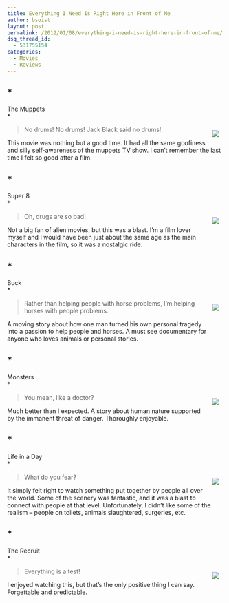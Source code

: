 ```yaml
---
title: Everything I Need Is Right Here in Front of Me
author: bsoist
layout: post
permalink: /2012/01/08/everything-i-need-is-right-here-in-front-of-me/
dsq_thread_id:
  - 531755154
categories:
  - Movies
  - Reviews
---
```

## *  
The Muppets  
*

<div style="float:right;padding:10px;">
  <a href="http://www.amazon.com/gp/product/B004EPZ03O/ref=as_li_ss_il?ie=UTF8&#038;tag=weifyoasme-20&#038;linkCode=as2&#038;camp=1789&#038;creative=390957&#038;creativeASIN=B004EPZ03O"><img border="0" src="http://ws.assoc-amazon.com/widgets/q?_encoding=UTF8&#038;Format=_SL110_&#038;ASIN=B004EPZ03O&#038;MarketPlace=US&#038;ID=AsinImage&#038;WS=1&#038;tag=weifyoasme-20&#038;ServiceVersion=20070822" /></a><img src="http://www.assoc-amazon.com/e/ir?t=weifyoasme-20&#038;l=as2&#038;o=1&#038;a=B004EPZ03O" width="1" height="1" border="0" alt="" style="border:none !important; margin:0px !important;" />
</div>

> No drums! No drums! Jack Black said no drums! 

This movie was nothing but a good time. It had all the same goofiness and silly self-awareness of the muppets TV show. I can&#8217;t remember the last time I felt so good after a film.

## *  
Super 8  
*

<div style="float:right;padding:10px;">
  <a href="http://www.amazon.com/gp/product/B0068TJLSY/ref=as_li_ss_il?ie=UTF8&#038;tag=weifyoasme-20&#038;linkCode=as2&#038;camp=1789&#038;creative=390957&#038;creativeASIN=B0068TJLSY"><img border="0" src="http://ws.assoc-amazon.com/widgets/q?_encoding=UTF8&#038;Format=_SL110_&#038;ASIN=B0068TJLSY&#038;MarketPlace=US&#038;ID=AsinImage&#038;WS=1&#038;tag=weifyoasme-20&#038;ServiceVersion=20070822" /></a><img src="http://www.assoc-amazon.com/e/ir?t=weifyoasme-20&#038;l=as2&#038;o=1&#038;a=B0068TJLSY" width="1" height="1" border="0" alt="" style="border:none !important; margin:0px !important;" /></p>
</div>

> Oh, drugs are so bad! 

Not a big fan of alien movies, but this was a blast. I&#8217;m a film lover myself and I would have been just about the same age as the main characters in the film, so it was a nostalgic ride. 

## *  
Buck  
*

<div style="float:right;padding:10px;">
  <a href="http://www.amazon.com/gp/product/B005E7SEMU/ref=as_li_ss_il?ie=UTF8&#038;tag=weifyoasme-20&#038;linkCode=as2&#038;camp=1789&#038;creative=390957&#038;creativeASIN=B005E7SEMU"><img border="0" src="http://ws.assoc-amazon.com/widgets/q?_encoding=UTF8&#038;Format=_SL110_&#038;ASIN=B005E7SEMU&#038;MarketPlace=US&#038;ID=AsinImage&#038;WS=1&#038;tag=weifyoasme-20&#038;ServiceVersion=20070822" /></a><img src="http://www.assoc-amazon.com/e/ir?t=weifyoasme-20&#038;l=as2&#038;o=1&#038;a=B005E7SEMU" width="1" height="1" border="0" alt="" style="border:none !important; margin:0px !important;" /></p>
</div>

> Rather than helping people with horse problems, I&#8217;m helping horses with people problems. 

A moving story about how one man turned his own personal tragedy into a passion to help people and horses. A must see documentary for anyone who loves animals or personal stories. 

## *  
Monsters  
*

<div style="float:right;padding:10px;">
  <a href="http://www.amazon.com/gp/product/B0044BY98K/ref=as_li_ss_il?ie=UTF8&#038;tag=weifyoasme-20&#038;linkCode=as2&#038;camp=1789&#038;creative=390957&#038;creativeASIN=B0044BY98K"><img border="0" src="http://ws.assoc-amazon.com/widgets/q?_encoding=UTF8&#038;Format=_SL110_&#038;ASIN=B0044BY98K&#038;MarketPlace=US&#038;ID=AsinImage&#038;WS=1&#038;tag=weifyoasme-20&#038;ServiceVersion=20070822" /></a><img src="http://www.assoc-amazon.com/e/ir?t=weifyoasme-20&#038;l=as2&#038;o=1&#038;a=B0044BY98K" width="1" height="1" border="0" alt="" style="border:none !important; margin:0px !important;" /></p>
</div>

> You mean, like a doctor? 

Much better than I expected. A story about human nature supported by the immanent threat of danger. Thoroughly enjoyable. 

## *  
Life in a Day  
*

<div style="float:right;padding:10px;">
  <a href="http://www.amazon.com/gp/product/B005HWAODY/ref=as_li_ss_il?ie=UTF8&#038;tag=weifyoasme-20&#038;linkCode=as2&#038;camp=1789&#038;creative=390957&#038;creativeASIN=B005HWAODY"><img border="0" src="http://ws.assoc-amazon.com/widgets/q?_encoding=UTF8&#038;Format=_SL110_&#038;ASIN=B005HWAODY&#038;MarketPlace=US&#038;ID=AsinImage&#038;WS=1&#038;tag=weifyoasme-20&#038;ServiceVersion=20070822" /></a><img src="http://www.assoc-amazon.com/e/ir?t=weifyoasme-20&#038;l=as2&#038;o=1&#038;a=B005HWAODY" width="1" height="1" border="0" alt="" style="border:none !important; margin:0px !important;" /></p>
</div>

> What do you fear? 

It simply felt right to watch something put together by people all over the world. Some of the scenery was fantastic, and it was a blast to connect with people at that level. Unfortunately, I didn&#8217;t like some of the realism &#8211; people on toilets, animals slaughtered, surgeries, etc. 

## *  
The Recruit  
*

<div style="float:right;padding:10px;">
  <a href="http://www.amazon.com/gp/product/B003SHYR7Y/ref=as_li_ss_il?ie=UTF8&#038;tag=weifyoasme-20&#038;linkCode=as2&#038;camp=1789&#038;creative=390957&#038;creativeASIN=B003SHYR7Y"><img border="0" src="http://ws.assoc-amazon.com/widgets/q?_encoding=UTF8&#038;Format=_SL110_&#038;ASIN=B003SHYR7Y&#038;MarketPlace=US&#038;ID=AsinImage&#038;WS=1&#038;tag=weifyoasme-20&#038;ServiceVersion=20070822" /></a><img src="http://www.assoc-amazon.com/e/ir?t=weifyoasme-20&#038;l=as2&#038;o=1&#038;a=B003SHYR7Y" width="1" height="1" border="0" alt="" style="border:none !important; margin:0px !important;" /></p>
</div>

> Everything is a test! 

I enjoyed watching this, but that&#8217;s the only positive thing I can say. Forgettable and predictable.